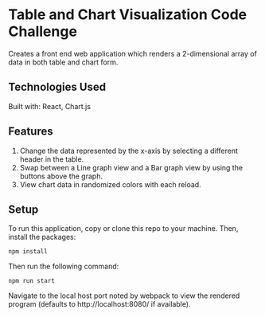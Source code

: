 # Table and Chart Visualization Code Challenge

Creates a front end web application which renders a 2-dimensional array of data in both table and chart form.

## Technologies Used

Built with: React, Chart.js

## Features

1.  Change the data represented by the x-axis by selecting a different header in the table.
2.  Swap between a Line graph view and a Bar graph view by using the buttons above the graph.
3.  View chart data in randomized colors with each reload.

## Setup

To run this application, copy or clone this repo to your machine. Then, install the packages:

`npm install`

Then run the following command:

`npm run start`

Navigate to the local host port noted by webpack to view the rendered program (defaults to http://localhost:8080/ if available).



